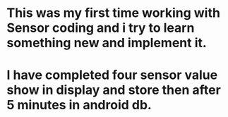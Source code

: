 # This was my first time working with Sensor coding and i try to learn something new and implement it.
# I have completed four sensor value show in display and store then after 5 minutes in android db.
